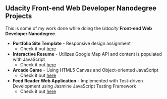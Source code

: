 ## Udacity Front-end Web Developer Nanodegree Projects

This is some of my work done while doing the _Udacity_ **Front-end Web Developer Nanodegree**.

* **Portfolio Site Template** - Responsive design assignment
  * Check it out [here](http://jorypestorious.com/front-end-web-developer-nanodegree/portfolio-site/)
* **Interactive Resume** - Utilizes Google Map API and content is populated with JavaScript
  * Check it out [here](http://jorypestorious.com/front-end-web-developer-nanodegree/resume)
* **Arcade Game** - Using HTML5 Canvas and Object-oriented JavaScript
  * Check it out [here](http://jorypestorious.com/front-end-web-developer-nanodegree/game)
* **Feed Reader Web Application** - Implemented with Test-driven Development using Jasmine JavaScript Testing Framework
  * Check it out [here](http://jorypestorious.com/front-end-web-developer-nanodegree/feedreader)

